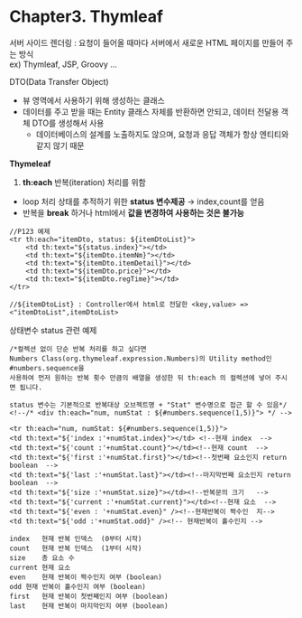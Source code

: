 # Chapter3. Thymleaf
서버 사이드 렌더링 : 요청이 들어올 때마다 서버에서 새로운 HTML 페이지를 만들어 주는 방식  
ex) Thymleaf, JSP, Groovy ...

DTO(Data Transfer Object)
- 뷰 영역에서 사용하기 위해 생성하는 클래스
- 데이터를 주고 받을 때는 Entity 클래스 자체를 반환하면 안되고, 데이터 전달용 객체 DTO를 생성해서 사용
  - 데이터베이스의 설계를 노출하지도 않으며, 요청과 응답 객체가 항상 엔티티와 같지 않기 때문

**Thymeleaf**
1. **th:each** 반복(iteration) 처리를 위함 
- loop 처리 상태를 추적하기 위한 **status 변수제공** → index,count를 얻음
- 반복을 **break** 하거나 html에서 **값을 변경하여 사용하는 것은 불가능**

```
//P123 예제
<tr th:each="itemDto, status: ${itemDtoList}">
	<td th:text="${status.index}"></td>
	<td th:text="${itemDto.itemNm}"></td>
	<td th:text="${itemDto.itemDetail}"></td>
	<td th:text="${itemDto.price}"></td>
	<td th:text="${itemDto.regTime}"></td>
</tr>

//${itemDtoList} : Controller에서 html로 전달한 <key,value> => <"itemDtoList",itemDtoList>
```

상태변수 status 관련 예제
```
/*컬렉션 없이 단순 반복 처리를 하고 싶다면 
Numbers Class(org.thymeleaf.expression.Numbers)의 Utility method인  #numbers.sequence을 
사용하여 먼저 원하는 반복 횟수 만큼의 배열을 생성한 뒤 th:each 의 컬렉션에 넣어 주시면 됩니다.

status 변수는 기본적으로 반복대상 오브젝트명 + "Stat" 변수명으로 접근 할 수 있음*/
<!--/* <div th:each="num, numStat : ${#numbers.sequence(1,5)}"> */ --> 

<tr th:each="num, numStat: ${#numbers.sequence(1,5)}">
<td th:text="${'index :'+numStat.index}"></td> <!--현재 index  -->
<td th:text="${'count :'+numStat.count}"></td><!--현재 count  -->
<td th:text="${'first :'+numStat.first}"></td><!--첫번째 요소인지 return boolean  -->
<td th:text="${'last :'+numStat.last}"></td><!--마지막번째 요소인지 return boolean  -->
<td th:text="${'size :'+numStat.size}"></td><!--반복문의 크기   -->
<td th:text="${'current :'+numStat.current}"></td><!--현재 요소  -->
<td th:text="${'even : '+numStat.even}" /><!--현재반복이 짝수인  지-->
<td th:text="${'odd :'+numStat.odd}" /><!-- 현재반복이 홀수인지 -->

index	현재 반복 인덱스  (0부터 시작)		
count	현재 반복 인덱스  (1부터 시작)	
size	총 요소 수
current	현재 요소
even	현재 반복이 짝수인지 여부 (boolean) 
odd	현재 반복이 홀수인지 여부 (boolean)
first	현재 반복이 첫번째인지 여부 (boolean) 
last	현재 반복이 마지막인지 여부 (boolean)
```



